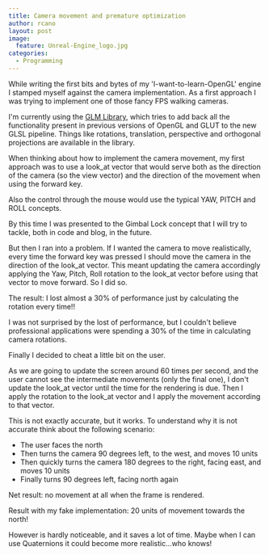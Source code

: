 ```yaml
--- 
title: Camera movement and premature optimization
author: rcano
layout: post
image:
  feature: Unreal-Engine_logo.jpg
categories:
  - Programming
---
```


While writing the first bits and bytes of my 'I-want-to-learn-OpenGL' engine I
stamped myself against the camera implementation. As a first approach I was
trying to implement one of those fancy FPS walking cameras.

I'm currently using the [GLM Library](http://glm.g-truc.net/), which tries to add back all the functionality
present in previous versions of OpenGL and GLUT to the new GLSL pipeline. Things
like rotations, translation, perspective and orthogonal projections are
available in the library.

When thinking about how to implement the camera movement, my first approach was
to use a look_at vector that would serve both as the direction of the camera (so
the view vector) and the direction of the movement when using the forward key.

Also the control through the mouse would use the typical YAW, PITCH and ROLL
concepts.

By this time I was presented to the Gimbal Lock concept that I will try to
tackle, both in code and blog, in the future.

But then I ran into a problem. If I wanted the camera to move realistically,
every time the forward key was pressed I should move the camera in the direction
of the look\_at vector. This meant updating the camera accordingly applying the
Yaw, Pitch, Roll rotation to the look\_at vector before using that vector to
move forward. So I did so.

The result: I lost almost a 30% of performance just by calculating the rotation
every time!!

I was not surprised by the lost of performance, but I couldn't believe
professional applications were spending a 30% of the time in calculating camera
rotations.

Finally I decided to cheat a little bit on the user.

As we are going to update the screen around 60 times per second, and the user
cannot see the intermediate movements (only the final one), I don't update
the look\_at vector until the time for the rendering is due. Then I apply the
rotation to the look\_at vector and I apply the movement according to that
vector.

This is not exactly accurate, but it works. To understand why it is not accurate
think about the following scenario:

  * The user faces the north
  * Then turns the camera 90 degrees left, to the west, and moves 10 units
  * Then quickly turns the camera 180 degrees to the right, facing east, and
    moves 10 units
  * Finally turns 90 degrees left, facing north again

Net result: no movement at all when the frame is rendered.

Result with my fake implementation: 20 units of movement towards the
north!

However is hardly noticeable, and it saves a lot of time. Maybe when I can
use Quaternions it could become more realistic...who knows!

